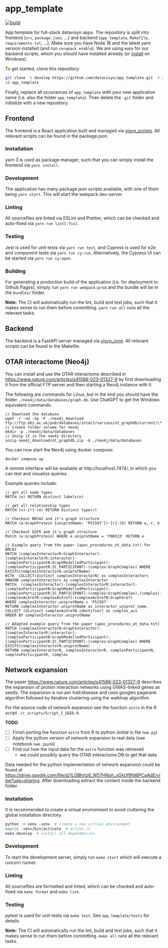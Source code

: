 # app_template
[![build](https://github.com/datavisyn/app_template/actions/workflows/build.yml/badge.svg)](https://github.com/datavisyn/app_template/actions/workflows/build.yml)

App template for full-stack datavisyn apps. The repository is split into frontend (`src`, `package.json`, ...) and backend (`app_template`, `Makefile`, `requirements.txt`, ...). Make sure you have Node 16 and the latest yarn version installed (and run `corepack enable`). We are using `make` for our backend scripts, which you should have installed already (or [install](https://gnuwin32.sourceforge.net/packages/make.htm) on Windows).

To get started, clone this repository:

```bash
git clone -b develop https://github.com/datavisyn/app_template.git  # or any other branch you want to develop in
cd app_template
```

Finally, replace all occurances of `app_template` with your new application name (i.e. also the folder `app_template`). Then delete the `.git` folder and initialize with a new repository.

## Frontend

The frontend is a React application built and managed via [visyn_scripts](https://github.com/datavisyn/visyn_scripts). All relevant scripts can be found in the package.json.

### Installation

yarn 3 is used as package manager, such that you can simply install the frontend via `yarn install`.

### Development

The application has many package.json scripts available, with one of them being `yarn start`. This will start the webpack dev-server.

### Linting

All sourcefiles are linted via ESLint and Prettier, which can be checked and auto-fixed via `yarn run lint[:fix]`.

### Testing

Jest is used for unit-tests via `yarn run test`, and Cypress is used for e2e and component tests via `yarn run cy:run`. Alternatively, the Cypress UI can be started via `yarn run cy:open`.

### Building

For generating a production build of the application (i.e. for deployment to Github Pages), simply run `yarn run webpack:prod` and the bundle will be in the `bundles/` folder.

**Note:** The CI will automatically run the lint, build and test jobs, such that it makes sense to run them before committing. `yarn run all` runs all the relevant tasks.

## Backend

The backend is a FastAPI server managed via [visyn_core](https://github.com/datavisyn/visyn_core). All relevant scripts can be found in the Makefile.

## OTAR interactome (Neo4j)

You can install and use the OTAR interactome described in https://www.nature.com/articles/s41588-023-01327-9 by first downloading it from the official FTP server and then starting a Neo4j instance with it. 

The following are commands for Linux, but in the end you should have the folder `./neo4j/data/databases/graph.db`. Use ChatGPT to get the Windows equivalent commands.

```
// Download the database
wget -r -nd -np -P ./neo4j_download ftp://ftp.ebi.ac.uk/pub/databases/intact/various/ot_graphdb/current/\*
// Create folder volume for neo4j
mkdir -p ./neo4j/data/databases
// Unzip it in the neo4j directory
unzip neo4j_download/ot_graphdb.zip -d ./neo4j/data/databases
```

You can now start the Neo4j using docker compose: 

```
docker compose up
```

A remote interface will be available at http://localhost:7474/, in which you can test and visualize queries.

Example queries include: 

```
// get all node types
MATCH (n) RETURN distinct labels(n) 

// get all relationship types
MATCH (n)-[r]-(m) RETURN distinct type(r)

// Checkout BRCA2 and it's graph structure
MATCH (a:GraphProtein {uniprotName: 'P51587'})-[r]-(b) RETURN a, r, b

// Checkout EGFR and it's graph structure
Match (e:GraphProtein) WHERE e.uniprotName = 'P00533' RETURN e 

// Example query from the paper (apoc_procedures_ot_data.txt) for BRCA2
MATCH (complexInteractorN:GraphInteractor)-[complexInteractorR:interactor]-(complexParticipantN:GraphModelledParticipant)-[complexParticipantR:IC_PARTICIPANT]-(complex:GraphComplex) WHERE EXISTS(complexInteractorN.uniprotName)
WITH  COLLECT(distinct complexInteractorN) as complexInteractors
UNWIND complexInteractors as complexInteractor
MATCH  (complexInteractor)-[complexInteractorR:interactor]-(complexParticipantN:GraphModelledParticipant)-[complexParticipantR:IC_PARTICIPANT]-(complex:GraphComplex),(complex)-[complexAcXrefR:complexAcXref]-(complexAcXrefN:GraphXref)
WHERE complexInteractor.uniprotName = 'P51587'
RETURN complexInteractor.uniprotName as interactor_uniprot_name, COLLECT (distinct complexAcXrefN.identifier) as complex_acs
ORDER BY complexInteractor.uniprotName

// Adapted example query from the paper (apoc_procedures_ot_data.txt)
MATCH (complexInteractorN:GraphInteractor)-[complexInteractorR:interactor]-(complexParticipantN:GraphModelledParticipant)-[complexParticipantR:IC_PARTICIPANT]-(complex:GraphComplex) WHERE EXISTS(complexInteractorN.uniprotName)
RETURN complexInteractorN, complexInteractorR, complexParticipantN, complexParticipantR, complex
```

## Network expansion
The paper https://www.nature.com/articles/s41588-023-01327-9 describes the expansion of protein interaction networks using GWAS-linked
genes as seeds. The expansion is run per trait/disease and uses googles pagerank algorithm followed by iterative clustering using the walktrap algorithm.

For the source code of network expansion see the function `astro` in the R script `./r_scripts/Script_1_SEED.R`.

**TODO**
- [ ] Finish porting the function `astro` from R to python (initial in file `nwe.py`)
- [ ] Apply the python version of network expansion to real data (see notebook `nwe.ipynb`)
- [ ] Find out how the input data for the `astro` function was retrieved
  - we could possibly query the OTAR interactome DB to get that data

Data needed for the python implementation of network expansion could be found at https://drive.google.com/file/d/1LGBhrtz6_W57HNoh_xGkUf9fd6PCaAdE/view?usp=sharing. After downloading extract the content inside the backend folder.

### Installation

It is recommended to create a virtual environment to avoid cluttering the global installation directory.

```bash
python -m venv .venv  # create a new virtual environment
source .venv/bin/activate  # active it
make develop  # install all dependencies
```

### Development

To start the development server, simply run `make start` which will execute a uvicorn runner.

### Linting

All sourcefiles are formatted and linted, which can be checked and auto-fixed via `make format` and `make lint`.

### Testing

pytest is used for unit-tests via `make test`. See `app_template/tests` for details.

**Note:** The CI will automatically run the lint, build and test jobs, such that it makes sense to run them before committing. `make all` runs all the relevant tasks.
